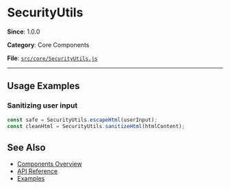 # SecurityUtils



**Since**: 1.0.0

**Category**: Core Components

**File**: [`src/core/SecurityUtils.js`](src/core/SecurityUtils.js)

---




## Usage Examples

### Sanitizing user input


```javascript
const safe = SecurityUtils.escapeHtml(userInput);
const cleanHtml = SecurityUtils.sanitizeHtml(htmlContent);
```


## See Also

- [Components Overview](../index.md)
- [API Reference](../api/component.md)
- [Examples](../examples/index.md)